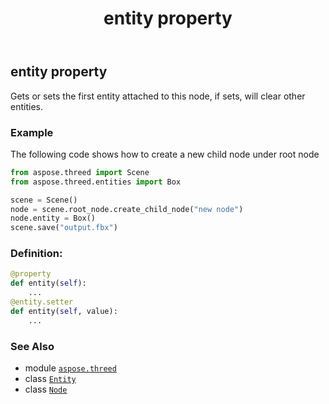 ﻿---
title: entity property
second_title: Aspose.3D for Python via .NET API References
description: 
type: docs
weight: 190
url: /aspose.threed/node/entity/
is_root: false
---

## entity property


Gets or sets the first entity attached to this node, if sets, will clear other entities.

### Example 


The following code shows how to create a new child node under root node

```python
from aspose.threed import Scene
from aspose.threed.entities import Box

scene = Scene()
node = scene.root_node.create_child_node("new node")
node.entity = Box()
scene.save("output.fbx")

```
### Definition:
```python
@property
def entity(self):
    ...
@entity.setter
def entity(self, value):
    ...
```

### See Also
* module [`aspose.threed`](../../)
* class [`Entity`](/3d/python-net/aspose.threed/entity)
* class [`Node`](/3d/python-net/aspose.threed/node)
